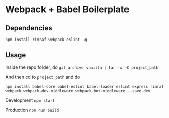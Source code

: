 # Webpack + Babel Boilerplate

## Dependencies

`npm install rimraf webpack eslint -g`

## Usage

Inside the repo folder, do `git archive vanilla | tar -x -C project_path`

And then cd to `project_path` and do

`npm install babel-core babel-eslint babel-loader eslint express rimraf webpack webpack-dev-middleware webpack-hot-middleware --save-dev`

Development `npm start`

Production `npm run build`
